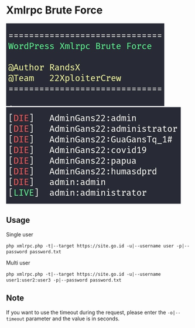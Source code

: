 # Xmlrpc Brute Force
![Logo](images/Screenshot_2020-10-15-02-18-11-179_com.termux.png)
![Contoh](images/IMG_20201015_022023.jpg)

## Usage
Single user
```
php xmlrpc.php -t|--target https://site.go.id -u|--username user -p|--password password.txt
```

Multi user
```
php xmlrpc.php -t|--target https://site.go.id -u|--username user1:user2:user3 -p|--password password.txt
```

## Note
If you want to use the timeout during the request, please enter the ```-o|--timeout``` parameter and the value is in seconds.
